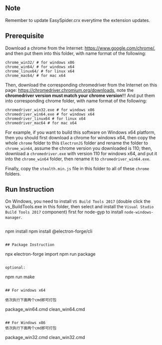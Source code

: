 ## Note

Remember to update EasySpider.crx everytime the extension updates.

## Prerequisite

Download a chrome from the Internet: https://www.google.com/chrome/, and then put them into this folder, with name format of the following:

```
chrome_win32/ # for windows x86
chrome_win64/ # for windows x64
chrome_linux64/ # for linux x64
chrome_mac64/ # for mac x64
```

Then, download the corresponding chromedriver from the Internet on this page: https://chromedriver.chromium.org/downloads, note the **chromedriver version must match your chrome version**!!! And put them into corresponding chrome folder, with name format of the following:

```
chromedriver_win32.exe # for windows x86
chromedriver_win64.exe # for windows x64
chromedriver_linux64 # for linux x64
chromedriver_mac64 # for mac x64
```

For example, if you want to build this software on Windows x64 platform, then you should first download a chrome for windows x64, then copy the whole `chrome` folder to this `ElectronJS` folder and rename the folder to `chrome_win64`, assume the chrome version you downloaded is 110; then, download a `chromedriver.exe` with version 110 for windows x64, and put it into the `chrome_win64` folder, then rename it to `chromedriver_win64.exe`.


Finally, copy the `stealth.min.js` file in this folder to all of these `chrome` folders.

## Run Instruction

On Windows, you need to install `VS Build Tools 2017` (double click the vs_BuildTools.exe in this folder, then select and install the `Visual Studio Build Tools 2017` component) first for node-gyp to install `node-windows-manager`.

```bash

```
npm install
npm install @electron-forge/cli
```

## Package Instruction

```
npx electron-forge import
npm run package
```

optional:

```
npm run make
```

## For windows x64

依次执行下面两个cmd即可打包

```
package_win64.cmd
clean_win64.cmd
```

## For Windows x86
依次执行下面两个cmd即可打包

```
package_win32.cmd
clean_win32.cmd
```